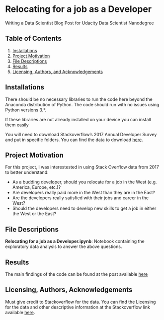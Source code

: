 # Relocating for a job as a Developer

Writing a Data Scientist Blog Post for Udacity Data Scientist Nanodegree

## Table of Contents

1. [Installations](#installations)
2. [Project Motivation](#projectmotivation)
3. [File Descriptions](#filedescriptions)
4. [Results](#results)
5. [Licensing, Authors, and Acknowledgements](#licensing)

## Installations <a name = "installations"></a>

There should be no necessary libraries to run the code here beyond the Anaconda distribution of Python. The code should run with no issues using Python versions 3.*.

If these libraries are not already installed on your device you can install them easily

You will need to download Stackoverflow’s 2017 Annual Developer Survey and put in specific folders. You can find the data to download [here](https://insights.stackoverflow.com/survey). </br>

## Project Motivation <a name = "projectmotivation"></a>

For this project, I was interestested in using Stack Overflow data from 2017 to better understand:

- As a budding developer, should you relocate for a job in the West (e.g. America, Europe, etc.)?
- Are developers really paid more in the West than they are in the East?
- Are the developers really satisfied with their jobs and career in the West?
- Should the developers need to develop new skills to get a job in either the West or the East?

## File Descriptions <a name = "filedescriptions"></a>

**Relocating for a job as a Developer.ipynb**: Notebook containing the exploratory data analysis to answer the above questions. </br>

## Results <a name = "results"></a>

The main findings of the code can be found at the post available [here](https://medium.com/@ericvenarusso2/what-are-the-most-common-programming-languages-used-in-brazil-8d630b76df2f)

## Licensing, Authors, Acknowledgements <a name = "licensing"></a>

Must give credit to Stackoverflow for the data. You can find the Licensing for the data and other descriptive information at the Stackoverflow link available [here](https://insights.stackoverflow.com/survey).
